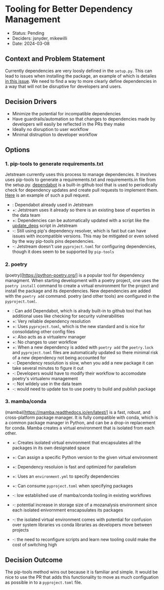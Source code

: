 # Tooling for Better Dependency Management

* Status: Pending
* Deciders: jsnyder, mikewilli
* Date: 2024-03-08


## Context and Problem Statement
Currently dependencies are very loosly defined in the `setup.py`. This can lead to issues when installing the package, an example of which is detailes [in this issue](https://github.com/mozilla/mozanalysis/issues/202).  We need to find a way to more clearly define dependencies in a way that will not be disruptive for developers and users.

## Decision Drivers
- Minimize the potential for incompatible dependencies
- Have guardrails/automation so that changes to dependencies made by developers will easily be reflected in the PRs they make
- Ideally no disruption to user workflow
- Minimal distruption to developer workflow

## Options

### 1. pip-tools to generate requirements.txt
Jetstream currently uses this process to manage dependencies.  It involves uses pip-tools to generate a requirements.txt and requirements.in file from the setup.py. [dependabot](https://github.blog/2020-06-01-keep-all-your-packages-up-to-date-with-dependabot/) is a built-in github tool that is used to periodically check for dependency updates and create pull requests to implement them.  [Here](https://github.com/mozilla/jetstream/pull/2017) is an example of such a pull request.

* : Dependabot already used in Jetstream
* +: Jetstream uses it already so there is an existing base of experties in the data team
* +: Dependencies can be automatically updated with a script like the [update_deps](https://github.com/mozilla/jetstream/blob/main/script/update_deps) script in Jetstream
* -: Still using pip's dependency resolver, which is fast but can have issues with incompatible versions.  This may be mitigated or even solved by the way pip-tools pins dependencies.
* -: Jetstream doesn't use `pyproject.toml` for configuring dependencies, though it does seem to be supported by `pip-tools`

### 2. poetry
(poetry)[https://python-poetry.org/] is a popular tool for dependency managment.  When starting development with a poetry project, one uses the `poetry install` command to create a virtual environment for the project and install the package and its dependencies.  New dependencies are added with the `poetry add` command.  poetry (and other tools) are configured in the `pyproject.toml`.

* : Can add Dependabot, which is alrady built-in to github tool that has additional uses like checking for security vulnerabilities
* +: Very reliable dependency resolution
* +: Uses `pyproject.toml`, which is the new standard and is nice for consolidating other config files
* +: Also acts as a virtualenv manager
* +: No changes to user workflow
* +: When a new dependency is added with `poetry add` the `poetry.lock` and `pyproject.toml` files are automatically updated so there minimal risk of a new dependency not being accounted for
* -: Dependency resolution is slow, when you add a new package it can take several minutes to figure it out
* -: Developers would have to modify their workflow to accomodate poetry's virtualenv management
* -: Not wildely use in the data team
* -: would need to update tox to use poetry to build and publish package

### 3. mamba/conda
(mamba)[https://mamba.readthedocs.io/en/latest/] is a fast, robust, and cross-platform package manager. It is fully compatible with conda, which is a common package manager in Python, and can be a drop-in replacement for conda. Mamba creates a virtual environment that is isolated from each other.

* +: Creates isolated virtual environment that encapsulates all the packages in its own designated space
* +: Can assign a specific Python version to the given virtual environment
* +: Dependency resoluion is fast and optimized for parallelism
* +: Uses an `environment.yml` to specify dependencies
* +: Can consume `pyproject.toml` when specifying packages

* -: low established use of mamba/conda tooling in existing workflows
* -: potential increase in storage size of a mozanalysis environment since each isolated enivornment enscapsulates its packages
* -: the isolated virtual environment comes with potential for confusion over system libraries vs conda libraries as developers move between projects
* -: the need to reconfigure scripts and learn new tooling could make the cost of switching high


## Decision Outcome

The pip-tools method wins out because it is familiar and simple.  It would be nice to use the PR that adds this functionality to move as much configuation as possible in to a `pyproject.toml` file.
